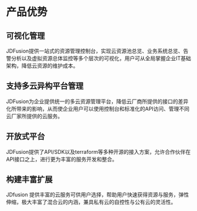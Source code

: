 # 产品优势
## 可视化管理
JDFusion提供一站式的资源管理控制台，实现云资源池总览、业务系统总览、告警分析以及虚拟资源总体监控等多个层次的可视化，用户可从全局掌握企业IT基础架构，降低云资源的维护成本。
## 支持多云异构平台管理
JDFusion为企业提供统一的多云资源管理平台，降低云厂商所提供的接口的差异化所带来的影响，从而使企业用户可以使用控制台和标准化的API访问、管理不同云厂家所提供的云服务。
## 开放式平台
JDFusion提供了API/SDK以及terraform等多种开源的接入方案，允许合作伙伴在API接口之上，进行更为丰富的服务开发和整合。
## 构建丰富扩展
JDfusion 提供丰富的云服务可供用户选择，帮助用户快速获得资源与服务，弹性伸缩，极大丰富了混合云的内涵，兼具私有云的自控性与公有云的灵活性。
